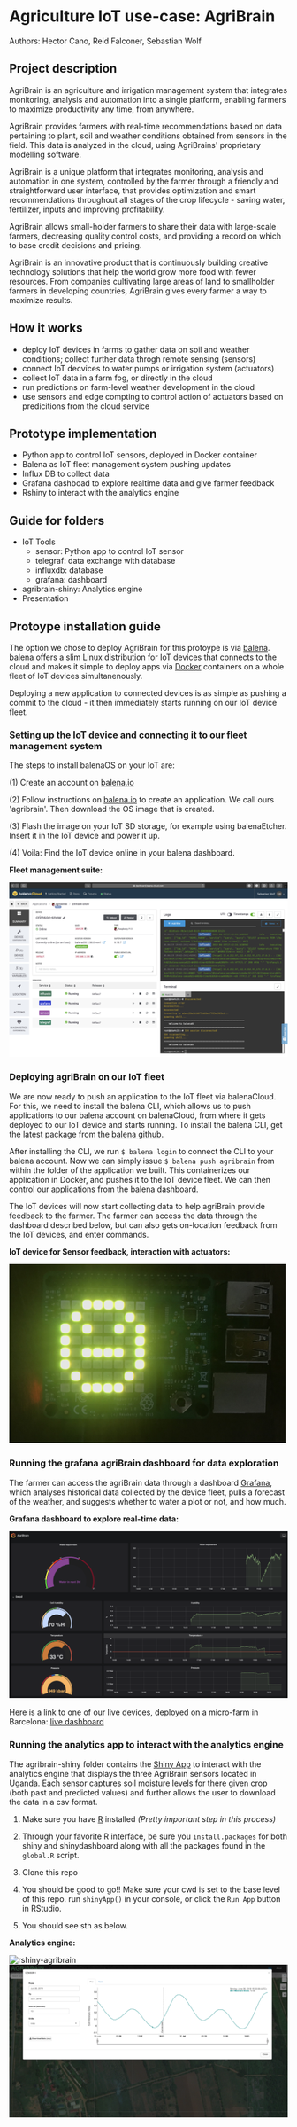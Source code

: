 # Agriculture IoT use-case: AgriBrain

Authors: Hector Cano, Reid Falconer, Sebastian Wolf

## Project description

AgriBrain is an agriculture and irrigation management system that integrates monitoring, analysis and automation into a single platform, enabling farmers to maximize productivity any time, from anywhere.

AgriBrain provides farmers with real-time recommendations based on data pertaining to plant, soil and weather conditions obtained from sensors in the field. This data is analyzed in the cloud, using AgriBrains' proprietary modelling software.

AgriBrain is a unique platform that integrates monitoring, analysis and automation in one system, controlled by the farmer through a friendly and straightforward user interface, that provides optimization and smart recommendations throughout all stages of the crop lifecycle - saving water, fertilizer, inputs and improving profitability.

AgriBrain allows small-holder farmers to share their data with large-scale farmers, decreasing quality control costs, and providing a record on which to base credit decisions and pricing. 

AgriBrain is an innovative product that is continuously building creative technology solutions that help the world grow more food with fewer resources. From companies cultivating large areas of land to smallholder farmers in developing countries, AgriBrain gives every farmer a way to maximize results.

## How it works
- deploy IoT devices in farms to gather data on soil and weather conditions; collect further data throgh remote sensing (sensors)
- connect IoT decvices to water pumps or irrigation system (actuators)
- collect IoT data in a farm fog, or directly in the cloud
- run predictions on farm-level weather development in the cloud
- use sensors and edge compting to control action of actuators based on predicitions from the cloud service

## Prototype implementation
- Python app to control IoT sensors, deployed in Docker container
- Balena as IoT fleet management system pushing updates
- Influx DB to collect data
- Grafana dashboad to explore realtime data and give farmer feedback
- Rshiny to interact with the analytics engine

## Guide for folders
- IoT Tools
  - sensor: Python app to control IoT sensor
  - telegraf: data exchange with database
  - influxdb: database
  - grafana: dashboard
- agribrain-shiny: Analytics engine
- Presentation

## Protoype installation guide

The option we chose to deploy AgriBrain for this protoype is via [balena](https://www.balena.io). balena offers a slim Linux distribution for IoT devices that connects to the cloud and makes it simple to deploy apps via [Docker](https://www.docker.com) containers on a whole fleet of IoT devices simultanenously.

Deploying a new application to connected devices is as simple as pushing a commit to the cloud - it then immediately starts running on our IoT device fleet.

### Setting up the IoT device and connecting it to our fleet management system
The steps to install balenaOS on your IoT are:

(1) Create an account on [balena.io](https://www.balena.io)

(2) Follow instructions on [balena.io](https://www.balena.io) to create an application. We call ours 'agribrain'. Then download the OS image that is created.

(3) Flash the image on your IoT SD storage, for example using balenaEtcher. Insert it in the IoT device and power it up.

(4) Voila: Find the IoT device online in your balena dashboard.

**Fleet management suite:**

![IoT device management on balena](IoT_Tools/images/IoT-device-management.png)

### Deploying agriBrain on our IoT fleet
We are now ready to push an application to the IoT fleet via balenaCloud. For this, we need to install the balena CLI, which allows us to push applications to our balena account on balenaCloud, from where it gets deployed to our IoT device and starts running. To install the balena CLI, get the latest package from the [balena github](https://github.com/balena-io/balena-cli#standalone-install).

After installing the CLI, we run ```$ balena login``` to connect the CLI to your balena account. Now we can simply issue ```$ balena push agribrain``` from within the folder of the application we built. This containerizes our application in Docker, and pushes it to the IoT device fleet. We can then control our applications from the balena dashboard.

The IoT devices will now start collecting data to help agriBrain provide feedback to the farmer. The farmer can access the data through the dashboard described below, but can also gets on-location feedback from the IoT devices, and enter commands.

**IoT device for Sensor feedback, interaction with actuators:**

<img src="IoT_Tools/images/ioT.jpg" alt="drawing" width="500"/>

### Running the grafana agriBrain dashboard for data exploration
The farmer can access the agriBrain data through a dashboard [Grafana](https://github.com/grafana/grafana), which analyses historical data collected by the device fleet, pulls a forecast of the weather, and suggests whether to water a plot or not, and how much.

**Grafana dashboard to explore real-time data:**

![AgriBrain Dashboard](IoT_Tools/images/AgriBrain-Dashboard.png?)

Here is a link to one of our live devices, deployed on a micro-farm in Barcelona:
[live dashboard](https://a6e4c28a1b168f5bd6be1f953e1905cd.balena-devices.com/d/pF3gRDiRk/agribrain?orgId=1&kiosk=tv)

### Running the analytics app to interact with the analytics engine
The agribrain-shiny folder contains the [Shiny App](https://rstudio.github.io/shinydashboard/) to interact with the analytics engine  that displays the three AgriBrain sensors located in Uganda. Each sensor captures soil moisture levels for there given crop (both past and predicted values) and further allows the user to download the data in a csv format. 

1. Make sure you have [R](https://cran.r-project.org/doc/manuals/r-release/R-admin.html) installed *(Pretty important step in this process)*

2. Through your favorite R interface, be sure you `install.packages` for both shiny and shinydashboard along with all the packages found in the `global.R` script.

3. Clone this repo

4. You should be good to go!! Make sure your cwd is set to the base level of this repo. run `shinyApp()` in your console, or click the `Run App` button in RStudio.

5. You should see sth as below.

**Analytics engine:**

![rshiny-agribrain](agribrain-shiny/screenshots/ss_devices.png)
![rshiny-agribrain_data](agribrain-shiny/screenshots/ss_data.png)
